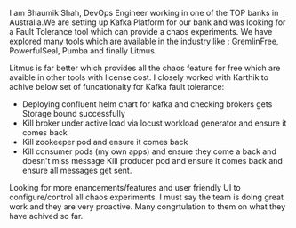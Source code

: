 I am Bhaumik Shah, DevOps Engineer working in one of the TOP banks in Australia.We are setting up Kafka Platform 
for our bank and was looking for a Fault Tolerance tool which can provide a chaos experiments. We have explored 
many tools which are available in the industry like : GremlinFree, PowerfulSeal, Pumba and finally Litmus.

Litmus is far better which provides all the chaos feature for free which are avaible in other tools with license 
cost. I closely worked with Karthik to achive below set of funcationalty for Kafka fault tolerance:

- Deploying confluent helm chart for kafka and checking brokers gets Storage bound successfully
- Kill broker under active load via locust workload generator and ensure it comes back
- Kill zookeeper pod and ensure it comes back
- Kill consumer pods (my own apps) and ensure they come a back and doesn't miss message
  Kill producer pod and ensure it comes back and ensure all messages get sent.

Looking for more enancements/features and user friendly UI to configure/control all chaos experiments.
I must say the team is doing great work and they are very proactive. Many congrtulation to them on what they have 
achived so far.

